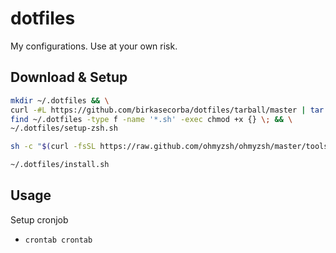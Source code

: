 # dotfiles
My configurations. Use at your own risk.

## Download & Setup
```sh
mkdir ~/.dotfiles && \
curl -#L https://github.com/birkasecorba/dotfiles/tarball/master | tar -xzv --exclude=README.md -C ~/.dotfiles --strip-components=1 && \
find ~/.dotfiles -type f -name '*.sh' -exec chmod +x {} \; && \
~/.dotfiles/setup-zsh.sh
```

```sh
sh -c "$(curl -fsSL https://raw.github.com/ohmyzsh/ohmyzsh/master/tools/install.sh)"
```

```sh
~/.dotfiles/install.sh
```

## Usage
Setup cronjob
- `crontab crontab`
